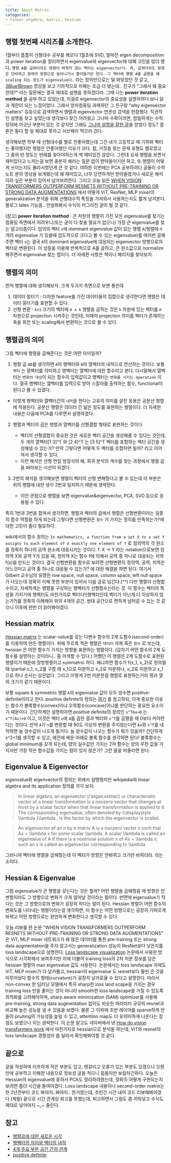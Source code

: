 ```yaml
---
title: About Matrix
categories:
- linear algebra; matrix, hessian
---
```


## 행렬 첫번째 시리즈를 소개한다.

1월부터 틈틈이 선형대수 공부를 해오다 1월초에 SVD, 얼마전 eigen decomposition과 power iteration을 정리하면서 
eigenvalue와 eigenvector에 대해 고민을 많이 했다. 
`행렬 A를 곱하더라도 방향이 바뀌지 않는 벡터는 eigenvector다. 즉, 곱하더라도 방향은 안바뀌고 원래의 방향으로 늘어나거나 줄어들기만 한다. 그 벡터에 행렬 A를 곱했을 때 scaling 되는 정도가 eigenvalue다.` 라는 정의만으로는 덜 와닿았던 것 같고,
[3Blue1Brown](https://www.youtube.com/watch?v=PFDu9oVAE-g) 영상을 보고 기하적으로 이해는 조금 더 됐는데.. 친구가 "그래서 왜 중요한데?" 라는 질문에는 결국 제대로 설명을 못하겠더라. 그때 나는 **power iteration method** 을 공부 하고 있었는데, 이걸로 eigenvector의 중요성을 설명하려다 보니 닭과 계란이 되는 느낌이었다.
그래서 양자컴퓨팅 과제하던 그 친구랑 "why eigenvector matters" 등등으로 검색하면서 행렬과 eigenvector 연관성 검색을 한참했다. 
직관적인 설명을 찾고 싶었는데 생각보다 찾긴 어려웠고 그나마 수확이라면, 엄밀하게는 수학 정의에 어긋난 부분이 있는 것 같지만 그래도 [그나마 설명을 잘한 글](https://www.dhruvonmath.com/2020/07/26/who-cares-about-eigenvectors/)을 얻었다 정도? 결론은 둘다 할 일 제대로 못하고 서브웨이 먹으러 갔다.

생각해보면 학부 때 선형대수를 별로 안좋아했는데 그건 내가 고등학교 때 기하와 벡터는 좋아했지만 행렬은 안좋아했던 이유가 크다. 
참, 거짓을 찾는 문제 유형도 별로였고 그 중의 반 정도는 반례를 찾아야하는게 썩 재미있진 않았다.
그런데 요새 행렬을 보면서 재미있다고 느끼는걸 보면 충분히 왜라는 질문 없이 받아들이기만 하고, 또 행렬이 어떻게 쓰이는지도 몰라서였던게 큰 것 같다.
여하튼 이번에는 PCA 공부하려다 공돌이 수학노트 분의 영상을 보게됐는데 꽤 재미있고, 너무 당연하게만 받아들였거나 새로운 해석이라 싶은 부분이 있어서 남겨보려한다. 
그리고 오늘 읽은 [WHEN VISION TRANSFORMERS OUTPERFORM RESNETS WITHOUT PRE-TRAINING OR STRONG DATA AUGMENTATIONS](https://arxiv.org/abs/2106.01548) 에서 어떻게 ViT, ResNet, MLP mixer의 
generalization 분석을 위해 선형대수적 특징을 가져와서 사용하는지도 짧게 남겨본다. 블로그 latex 기능을.. 안살펴봐서 수식이 어그러진 글이 될 것 같다.

(참고) **power iteration method** : 큰 차원의 행렬이 가진 모든 eigenvalue를 찾기는 컴퓨팅 측면에서 어려우니(또는 굳이 다 찾을 필요가 없으니) 가장 큰 eigenvalue를 찾는 알고리즘이다. 
임의의 벡터 `x`에 dominant eigenvalue 값이 있는 행렬 `A`(행렬에 n 개의 eigenvalue 가 있을때 압도적으로 크다고 볼 수 있는 eigenvalue)를 여러번 곱해주면 
벡터 `x`는 결국 `A`의 dominant eigenvalue에 대응되는 eigenvector 방향으로의 벡터로 변환된다. 이 성질을 이용해 반복적으로 A를 곱하고, 큰 원소값으로 normalize 해주면서 eigenvalue 찾는 법이다. 더 자세한 사항은 책이나 페이지를 찾아보자.

## 행렬의 의미

먼저 행렬에 대해 생각해보자. 크게 두가지 측면으로 보면 좋은데
1. 데이터 뭉터기 : 다차원 feature를 가진 데이터들의 집합으로 생각한다면 행렬은 데이터 뭉터기를 표현할 수 있다.
2. 선형 변환 : `kx1` 크기의 벡터에 `m x k` 행렬을 곱하는 것은 `k` 차원에 있는 벡터를 `m` 차원으로 projection 시켜주는 것인데,
  이때의 projection 의미를 벡터가 존재하는 축을 회전 또는 scaling해서 변환하는 것으로 볼 수 있다.
   
## 행렬곱의 의미

그럼 벡터에 행렬을 곱해준다는 것은 어떤 의미일까? 
1. 행렬 곱 `AB`를 생각하면 `A`의 행벡터와 `B`의 열벡터의 내적으로 연산하는 것이다. 
  보통 `벡터` 는 열벡터를 의미하고 행벡터는 열벡터에 대한 함수라고 본다. 
  다시말해서 열벡터는 `변화의 대상`이 되는 함수의 입력값이고 행벡터는 `변화를 시키는 operation` 이다.
  결국 행벡터는 열벡터를 입력으로 받아 스칼라를 출력하는 함수, functional이 된다고 볼 수 있겠다.
  * 이렇게 행벡터와 열벡터간의 `내적`을 한다는 고유의 의미를 살린 응용은 공분산 행렬에 적용된다. 공분산 행렬은 데이터 간 닮은 정도를 표현하는 행렬이다. 더 자세한 내용은 다음에 PCA를 다루면서 설명하겠다.
    
2. 행렬과 벡터의 곱은 행렬과 열벡터를 선형결합 형태로 표현하는 것이다.
    * 벡터의 선형결합이 중요한 것은 새로운 벡터 공간을 생성해줄 수 있다는 것인데, 두 개의 열벡터[1 3]^T 와 [2 4]^T 는 [3 5]^T 벡터를 포함하는 벡터 공간을 생성해낼 수 있는가? 
      만약 그렇다면 어떻게 두 벡터를 조합하면 될까? 라고 이어져서 생각할 수 있다. 
    * 이런 해석은 선형 연립 방정식의 해, 회귀 분석의 계수를 찾는 과정에서 행렬 곱을 바라보는 시선이 되겠다.
    
3. 2번의 해석을 생각해보면 행렬이 벡터의 선형 변해줬다고 볼 수 있는데 이 부분은 위의 행렬에 대한 생각 2번과 일치하기 때문에 생략한다.
    * 이런 관점으로 행렬을 보면 eigenvalue&eigenvector, PCA, SVD 등으로 응용될 수 있다.
    
특히 1번과 3번을 합쳐서 생각하면, 행렬과 벡터의 곱에서 행렬은 선형변환이라는 일종의 함수 역할을 하게 되는데 그렇다면 선형변환은 
`함수` 가 가지는 정의를 만족하는가?에 대한 고민이 좀더 필요하다. 

wiki에서의 함수 정의는 `In mathematics, a function from a set X to a set Y assigns to each element of X exactly one element of Y` 로 
정의역의 각 원소를 정확히 하나의 공역 원소에 대응시키는 것이다. f: X -> Y 라는 notation으로보면 정의역 X와 공역 Y가 있을 때, 정의역 X는 함수 f에 의해서 공역 중 하나로 대응되는 치역 f(x)을 만드는 것이다. 
결국 선형변환을 함수로 보려면 선형변환의 정의역, 공역, 치역은 어느것이고 공역 중 하나로 대응될 수 있는가? 에 대한 해결을 하면 된다. 여기서 Gilbert 교수님의 유명한 row space, null space, column space, left null space 가 나오는데 정확히 이해 못한 부분이 있어서 다음 글로 넘긴다.(^^)
다만 행렬이 선형함수이고, 자세하게는 행렬을 구성하는 행벡터가 선형함수는라는 것. 이 함수는 벡터의 특성을 가지기에 행벡터도 마찬가지로 벡터다!(행벡터인데 벡터가 아닌게 더 이상하지 않는가?)를 정확히 이해해야 위의 4개의 공간, 쌍대 공간으로 편하게 넘어갈 수 있는 것 같으니 이후에 한번 더 읽어봐야겠다.


## Hessian matrix 
[Hessian matrix](https://seongkyun.github.io/study/2019/03/18/Hessian_matrix/) 는 scalar-value를 갖는 다변수 함수의 2계 도함수(second-order)를 이용하여 만든 행렬이다. 위에 주르륵 적은 행렬은 `데이터` 자체 혹은 `함수` 로 보는데, 
hessian 은 어떤 함수가 가지는 방향을 표현하는 행렬이다. (갑자기 어떤 함수의 2계 도함수를 설명하는 것이라니.. 좀 어색할 수 있다.) 어쨌던 이 행렬은 2계 도함수로 표현된 행렬이기 때문에 정방행렬이고 symmetric 하다. 
왜냐하면 함수가 f(x_1, x_2)로 정의될 때 \partial x_1, x_2를 구할 때 x_1으로 미분하고 x_2로 미분하나, x_2로 미분하고 x_1으로 하나 순서는 상관없다. 그리고 이렇게 2번 미분한걸 행렬로 표현하는거라 행과 열의 크기가 같기 때문이다.

보통 square & symmetric 행렬 `A`의 eigenvalue 값이 모두 양수면 positive-definite이라고 한다. positive definite의 정의는 [여기](https://pasus.tistory.com/10) 를 참고하되, 
이게 중요한 이유는 함수가 볼록함수(convex)이냐 오목함수(concave)이냐를 판단하는 중요한 요소이기 때문이다.
간단하게만 설명하자면 positive definite의 정의인 `x^TAx>0` 는 `x^T(Ax)>0` 이고, 이것은 벡터 `x`에 `A`를 곱한 결과 벡터와 `x^T`를 곱했을 때 0보다 커야한다는 것이다. 
만약 `A`가 `x`를 변환할 때 90도 이상의 변환을 주지않는다면 `Ax`와 `x^T`를 내적하면 늘 양수값이 나오게 될거다. 늘 양수값이 나오는 함수가 뭐가 있을까? 간단하게 x^2+1를 생각할 수 있고, 예전에 배운 아래로 볼록 함수를 생각하면 된다! 
볼록함수는 global minimum을 갖게 되는데, 양의 실수값만 가지는 2차 함수는 양의 무한 값을 가지지만 가장 작은 함수값을 가지는 점이 있지 않은가? 그런 꼴을 떠올리면 된다.

## Eigenvalue & Eigenvector
eigenvalue와 eigenvector의 정의는 위에서 설명했지만 wikipedia와 linear algebra and its application 정의를 각각 보자.

>In linear algebra, an eigenvector (/ˈaɪɡənˌvɛktər/) or characteristic vector of a linear transformation is a nonzero vector that changes at most by a scalar factor when that linear transformation is applied to it. The corresponding eigenvalue, often denoted by {\displaystyle \lambda }\lambda , is the factor by which the eigenvector is scaled.

> An eigenvector of an n by n matrix A is a nonzero vector x such that Ax = \lambda x for some scalar \lambda. A scalar \lambda is called an eigenvalue of A if there is a nontrivial solution x of Ax = \lambda x; such an x is called an eigenvector corresponding to \lambda

그러니까 벡터에 행렬을 곱해줬는데 이 벡터가 방향은 안바뀌고 크기만 바뀌더라. 라는 소리다.

## Hessian & Eigenvalue

그럼 eigenvalue가 큰 행렬을 갖는다는 것은 뭘까? 어떤 행렬을 곱해줬을 때 방향은 안변할지라도 그 방향으로 변화가 크게 일어날 것이라는 말이다.
반면에 eigenvalue가 작다는 것은 그 방향으로의 변화가 굉장히 작다는 말이 된다. Hessian 행렬이 어떤 함수의 변화도를 나타내는 행렬이라는걸 생각하면, 
이 함수는 어떤 방향으로는 굉장히 가파르게 바뀌고 어떤 방향으로는 완만하게 변화한다고 생각할 수 있다.

오늘 리뷰를 한 논문 "WHEN VISION TRANSFORMERS OUTPERFORM RESNETS WITHOUT PRE-TRAINING OR STRONG DATA AUGMENTATIONS" 은 
ViT, MLP mixer 네트워크가 왜 많은 데이터를 통한 pre-training 또는 strong data augmentation을 주지 않고서는 generalization 성능이 ResNet보다 낮은지를 
loss landscape으로 설명한다. [Loss landscape visualization](https://arxiv.org/abs/1712.09913) 논문에서 사용한 방식으로 시각화해서 보여주지만 이에 더불어 training loss의 
2차 미분 정보를 담은 hessian 행렬의 max eigenvalue 값도 사용한다. 논문에서는 loss landscape 자체도 ViT, MLP mixer가 더 날카롭고, hessian의 eigenvalue 도 resnet보다 
훨씬 큰 것을 미루어보다 함수의 형태(curvature)가 굉장히 날카로울 수 있다고 설명한다. 
따라서 non-convex 한 딥러닝 모델에서 특히 sharp한 loss land scape을 가지는 경우 training loss 만을 줄이는 것이 아니라 smooth한 loss landscape을 가질 수 있도록 최적화를 고려해야하며, 
sharp aware minimization (SAM) optimizer를 사용해 pre-training, strong data augmentation 없이도 비슷한 파라미터 규모의 resnet과 비교해 높은 성능을 낼 수 있음을 보였다. 
물론 그 이외에 초반 레이어를 sparse하게 만들어 pruning의 가능성을 높일 수 있고, attention map도 더 유의미하게 나온다는 장점도 보였으나 이는 생략한다. 
이 논문 말고도 네이버에서 낸 [How do vision transformers work](https://arxiv.org/abs/2202.06709) 에서 마찬가지로 hessian으로 분석을 하는데, 
ViT와 resnet의 loss landscape 경향성이 좀 달라서 확인해봐야할 것 같다.

## 끝으로
글을 작성하며 러프하게 적은 부분도 있고, 헷갈리고 오류가 있는 부분도 있겠으나 오랜만에 공부하고 이해한 내용으로 정보성 글을 적으니 힘들지만 보람차긴하다. 
오늘은 Hessian의 eigenvalue에 꽂혀서 PCA도 정리하려했는데, 정확히 어떻게 구현되는지 보려면 좀더 시간을 들여야겠다.
Loss landscape 내용이나 second-order matrix는 한 2년전부터 코드 봐야지..봐야지.. 한거였는데, 조만간 시간 내어 코드 리뷰해봐야겠다.(제발)
끝으로 시간 관계상 퇴고를 못했는데, 퇴고하면서 그림도 좀 끼워넣고 수식도 제대로 넣어야지 ~_~ 졸린다.



## 참고
* [행렬곱에 대한 새로운 시각](https://www.youtube.com/watch?v=X564toU2riA)
* [행벡터의 의미와 벡터의 내적](https://www.youtube.com/watch?v=ZH79kAgC3I4&list=PL5yujGYFVt0BCu7DXfEgD7M51Tj6S7s4A&index=4)
* [4개 주요 부분 공간 간의 관계](https://www.youtube.com/watch?v=VYKbaSoj_Z4&list=PL5yujGYFVt0BCu7DXfEgD7M51Tj6S7s4A&index=11)
* [positive definite](https://angeloyeo.github.io/2021/12/20/positive_definite.html)